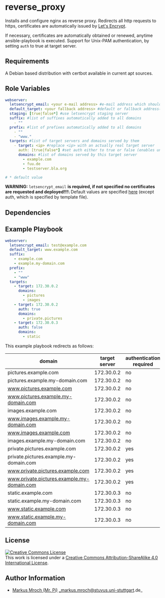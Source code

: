 reverse_proxy
=============

Installs and configure nginx as reverse proxy. Redirects all http requests to https, certificates are automatically issued by [Let's Encrypt](https://letsencrypt.org).

If necessary, certificates are automatically obtained or renewed, anytime ansible-playbook is executed.
Support for Unix-PAM authentication, by setting `auth` to true at target server.

Requirements
------------

A Debian based distribution with certbot available in current apt sources.

Role Variables
--------------
```yml
webserver:
  letsencrypt_email: <your e-mail address> #e-mail address which should be used to request letsencrypt certificates
  default_target: <your fallback address> #default or fallback address(clients are redirected to this address in case target server isn't reachable)
  staging: [true|false*] #use letsencrypt staging server
  suffix: #list of suffixes automatically added to all domains
    - ""
  prefix: #list of prefixes automatically added to all domains
    - ""
    - "www."
  targets: #list of target servers and domains served by them
    - target: <ip> #replace <ip> with an actually real target server
      auth: [true|false*] #set auth either to true or false (enables unix pam authentication)
      domains: #list of domains served by this target server
        - example.com
        - fuu.de
        - testserver.bla.org

# * default value
```
**WARNING:** `letsencrypt_email` **is required, if not specified no certificates are requested and deployed!!!**\\
Default values are specified [here](defaults/main.yml) (except auth, which is specified by template file).

Dependencies
------------

Example Playbook
----------------
```yml
webserver:
  letsencrypt_email: test@example.com
  default_target: www.example.com
  suffix:
    - example.com
    - example.my-domain.com
  prefix:
    - ""
    - "www"
  targets:
    - target: 172.30.0.2
      domains:
        - pictures
        - images
    - target: 172.30.0.2
      auth: true
      domains:
        - private.pictures
    - target: 172.30.0.3
      auth: false
      domains:
        - static
```
This example playbook redirects as follows:

| domain                                     | target server | authentication required |
|--------------------------------------------|---------------|-------------------------|
| pictures.example.com                       | 172.30.0.2    | no                      |
| pictures.example.my-domain.com             | 172.30.0.2    | no                      |
| www.pictures.example.com                   | 172.30.0.2    | no                      |
| www.pictures.example.my-domain.com         | 172.30.0.2    | no                      |
| images.example.com                         | 172.30.0.2    | no                      |
| www.images.example.my-domain.com           | 172.30.0.2    | no                      |
| www.images.example.com                     | 172.30.0.2    | no                      |
| images.example.my-domain.com               | 172.30.0.2    | no                      |
| private.pictures.example.com               | 172.30.0.2    | yes                     |
| private.pictures.example.my-domain.com     | 172.30.0.2    | yes                     |
| www.private.pictures.example.com           | 172.30.0.2    | yes                     |
| www.private.pictures.example.my-domain.com | 172.30.0.2    | yes                     |
| static.example.com                         | 172.30.0.3    | no                      |
| static.example.my-domain.com               | 172.30.0.3    | no                      |
| www.static.example.com                     | 172.30.0.3    | no                      |
| www.static.example.my-domain.com           | 172.30.0.3    | no                      |

License
-------

<a rel="license" href="http://creativecommons.org/licenses/by-sa/4.0/"><img alt="Creative Commons License" style="border-width:0" src="https://i.creativecommons.org/l/by-sa/4.0/80x15.png" /></a><br />This work is licensed under a <a rel="license" href="http://creativecommons.org/licenses/by-sa/4.0/">Creative Commons Attribution-ShareAlike 4.0 International License</a>.

Author Information
------------------
* [Markus Mroch (Mr. Pi)](https://github.com/Mr-Pi) _markus.mroch@stuvus.uni-stuttgart.de_
